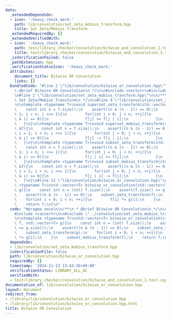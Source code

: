 ```yaml
---
data:
  _extendedDependsOn:
  - icon: ':heavy_check_mark:'
    path: lib/convolution/set_zeta_mobius_transform.hpp
    title: Set Zeta/Mobius Transform
  _extendedRequiredBy: []
  _extendedVerifiedWith:
  - icon: ':heavy_check_mark:'
    path: test/library_checker/convolution/bitwise_and_convolution_1.test.cpp
    title: test/library_checker/convolution/bitwise_and_convolution_1.test.cpp
  _isVerificationFailed: false
  _pathExtension: hpp
  _verificationStatusIcon: ':heavy_check_mark:'
  attributes:
    document_title: Bitwise OR Convolution
    links: []
  bundledCode: "#line 2 \"lib/convolution/bitwise_or_convolution.hpp\"\n\n/**\n *\
    \ @brief Bitwise OR Convolution\n */\n\n#include <vector>\n#include <cassert>\n\
    \n#line 2 \"lib/convolution/set_zeta_mobius_transform.hpp\"\n\n/**\n * @brief\
    \ Set Zeta/Mobius Transform\n */\n\n#line 9 \"lib/convolution/set_zeta_mobius_transform.hpp\"\
    \n\ntemplate <typename T>\nvoid superset_zeta_transform(std::vector<T> &f){\n\
    \    const int n = f.size();\n    assert((n & (n - 1)) == 0);\n    for(int i =\
    \ 1; i < n; i <<= 1){\n        for(int j = 0; j < n; ++j){\n            if((j\
    \ & i) == 0){\n                f[j] += f[j | i];\n            }\n        }\n \
    \   }\n}\n\ntemplate <typename T>\nvoid superset_mobius_transform(std::vector<T>\
    \ &f){\n    const int n = f.size();\n    assert((n & (n - 1)) == 0);\n    for(int\
    \ i = 1; i < n; i <<= 1){\n        for(int j = 0; j < n; ++j){\n            if((j\
    \ & i) == 0){\n                f[j] -= f[j | i];\n            }\n        }\n \
    \   }\n}\n\ntemplate <typename T>\nvoid subset_zeta_transform(std::vector<T> &f){\n\
    \    const int n = f.size();\n    assert((n & (n - 1)) == 0);\n    for(int i =\
    \ 1; i < n; i <<= 1){\n        for(int j = 0; j < n; ++j){\n            if((j\
    \ & i) == 0){\n                f[j | i] += f[j];\n            }\n        }\n \
    \   }\n}\n\ntemplate <typename T>\nvoid subset_mobius_transform(std::vector<T>\
    \ &f){\n    const int n = f.size();\n    assert((n & (n - 1)) == 0);\n    for(int\
    \ i = 1; i < n; i <<= 1){\n        for(int j = 0; j < n; ++j){\n            if((j\
    \ & i) == 0){\n                f[j | i] -= f[j];\n            }\n        }\n \
    \   }\n}\n#line 11 \"lib/convolution/bitwise_or_convolution.hpp\"\n\ntemplate\
    \ <typename T>\nstd::vector<T> bitwise_or_convolution(std::vector<T> f, std::vector<T>\
    \ g){\n    const int n = (int) f.size();\n    assert(f.size() == g.size());\n\
    \    assert((n & (n - 1)) == 0);\n    subset_zeta_transform(f);\n    subset_zeta_transform(g);\n\
    \    for(int i = 0; i < n; ++i){\n        f[i] *= g[i];\n    }\n    subset_mobius_transform(f);\n\
    \    return f;\n}\n"
  code: "#pragma once\n\n/**\n * @brief Bitwise OR Convolution\n */\n\n#include <vector>\n\
    #include <cassert>\n\n#include \"../convolution/set_zeta_mobius_transform.hpp\"\
    \n\ntemplate <typename T>\nstd::vector<T> bitwise_or_convolution(std::vector<T>\
    \ f, std::vector<T> g){\n    const int n = (int) f.size();\n    assert(f.size()\
    \ == g.size());\n    assert((n & (n - 1)) == 0);\n    subset_zeta_transform(f);\n\
    \    subset_zeta_transform(g);\n    for(int i = 0; i < n; ++i){\n        f[i]\
    \ *= g[i];\n    }\n    subset_mobius_transform(f);\n    return f;\n}\n"
  dependsOn:
  - lib/convolution/set_zeta_mobius_transform.hpp
  isVerificationFile: false
  path: lib/convolution/bitwise_or_convolution.hpp
  requiredBy: []
  timestamp: '2024-11-13 13:43:26+09:00'
  verificationStatus: LIBRARY_ALL_AC
  verifiedWith:
  - test/library_checker/convolution/bitwise_and_convolution_1.test.cpp
documentation_of: lib/convolution/bitwise_or_convolution.hpp
layout: document
redirect_from:
- /library/lib/convolution/bitwise_or_convolution.hpp
- /library/lib/convolution/bitwise_or_convolution.hpp.html
title: Bitwise OR Convolution
---
```

